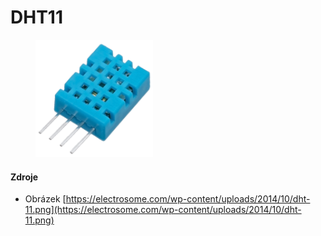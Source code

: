 # DHT11

<figure><img src="../.gitbook/assets/dht-11-1400434419.png" alt="" width="188"><figcaption></figcaption></figure>



#### Zdroje

* Obrázek [https://electrosome.com/wp-content/uploads/2014/10/dht-11.png](https://electrosome.com/wp-content/uploads/2014/10/dht-11.png)
